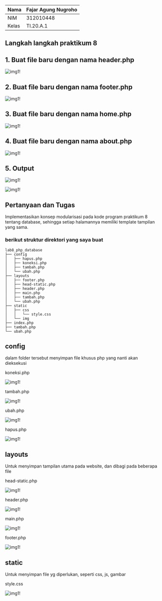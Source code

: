 | Nama      | Fajar Agung Nugroho |
| ----------- | ----------- |
| NIM     | 312010448       |
| Kelas   | TI.20.A.1        |

## Langkah langkah praktikum 8

## 1. Buat file baru dengan nama header.php

![img1!](assets/img/1/1.png)

## 2. Buat file baru dengan nama footer.php

![img1!](assets/img/2/1.png)

## 3. Buat file baru dengan nama home.php

![img1!](assets/img/3/11.png)

## 4. Buat file baru dengan nama about.php

![img1!](assets/img/4/1.png)

## 5. Output

![img1!](assets/img/5/1.png)

![img1!](assets/img/5/2.png)

## Pertanyaan dan Tugas
Implementasikan konsep modularisasi pada kode program praktikum 8 tentang database, sehingga setiap halamannya memiliki template tampilan yang sama.

### berikut struktur direktori yang saya buat

```
lab8_php_database
├── config
│   ├── hapus.php
│   ├── koneksi.php
│   ├── tambah.php
│   └── ubah.php
├── layouts
│   ├── footer.php
│   ├── head-static.php
│   ├── header.php
│   ├── main.php
│   ├── tambah.php
│   └── ubah.php
├── static
│   ├── css
│   │   └── style.css
│   └── img
├── index.php
├── tambah.php
└── ubah.php
```

## config
dalam folder tersebut menyimpan file khusus php yang nanti akan dieksekusi 

koneksi.php

![img1!](assets/img/praktikum/11.png)

tambah.php

![img1!](assets/img/praktikum/2.png)

ubah.php

![img1!](assets/img/praktikum/3.png)

hapus.php

![img1!](assets/img/praktikum/4.png)

## layouts
Untuk menyimpan tampilan utama pada website, dan dibagi pada beberapa file

head-static.php

![img1!](assets/img/praktikum/5.png)

header.php

![img1!](assets/img/praktikum/6.png)

main.php

![img1!](assets/img/praktikum/7.png)

footer.php

![img1!](assets/img/praktikum/8.png)

## static
Untuk menyimpan file yg diperlukan, seperti css, js, gambar

style.css

![img1!](assets/img/praktikum/9.png)